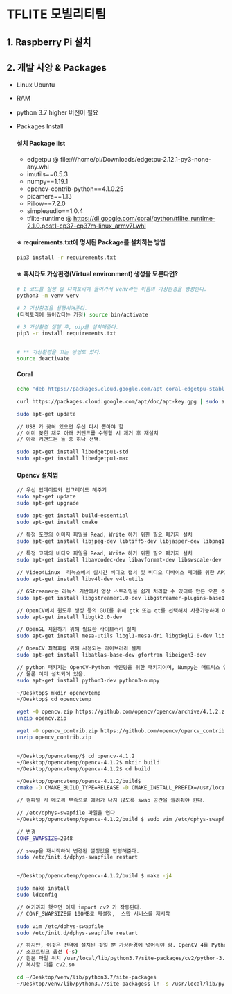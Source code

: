 # TFLITE 모빌리티팀



## 1. Raspberry Pi 설치





## 2. 개발 사양 & Packages

- Linux Ubuntu

- RAM

- python 3.7 higher 버전이 필요

- Packages Install

  #### 설치 Package list

  - edgetpu @ file:///home/pi/Downloads/edgetpu-2.12.1-py3-none-any.whl
  - imutils==0.5.3
  - numpy==1.19.1
  - opencv-contrib-python==4.1.0.25
  - picamera==1.13
  - Pillow==7.2.0
  - simpleaudio==1.0.4
  - tflite-runtime @ https://dl.google.com/coral/python/tflite_runtime-2.1.0.post1-cp37-cp37m-linux_armv7l.whl   

  #### ※ requirements.txt에 명시된 Package를 설치하는 방법



  ```bash
  pip3 install -r requirements.txt
  ```





  #### ※ 혹시라도 가상환경(Virtual environment) 생성을 모른다면?

  ```bash
  # 1 코드를 실행 할 디렉토리에 들어가서 venv라는 이름의 가상환경을 생성한다.
  python3 -m venv venv

  # 2 가상환경을 실행시켜준다.
  (디렉토리에 들어갔다는 가정) source bin/activate

  # 3 가상환경 실행 후, pip를 설치해준다.
  pip3 -r install requirements.txt


  # ** 가상환경을 끄는 방법도 있다.
  source deactivate

  ```
  ####    Coral

  ```bash
  echo "deb https://packages.cloud.google.com/apt coral-edgetpu-stable main" | sudo tee /etc/apt/sources.list.d/coral-edgetpu.list

  curl https://packages.cloud.google.com/apt/doc/apt-key.gpg | sudo apt-key add -

  sudo apt-get update

  // USB 가 꽂혀 있으면 우선 다시 뽑아야 함
  // 이미 꽂힌 채로 아래 커맨드를 수행할 시 제거 후 재설치
  // 아래 커맨드는 둘 중 하나 선택.

  sudo apt-get install libedgetpu1-std
  sudo apt-get install libedgetpu1-max
  ```

  #### 		Opencv 설치법

  ```bash
  // 우선 업데이트와 업그레이드 해주기
  sudo apt-get update
  sudo apt-get upgrade

  sudo apt-get install build-essential
  sudo apt-get install cmake

  // 특정 포멧의 이미지 파일을 Read, Write 하기 위한 필요 패키지 설치
  sudo apt-get install libjpeg-dev libtiff5-dev libjasper-dev libpng12-dev

  // 특정 코덱의 비디오 파일을 Read, Write 하기 위한 필요 패키지 설치
  sudo apt-get install libavcodec-dev libavformat-dev libswscale-dev libxvidcore-dev libx264-dev libxine2-dev

  // Video4Linux  리눅스에서 실시간 비디오 캡처 및 비디오 디바이스 제어를 위한 API 패키지 설치
  sudo apt-get install libv4l-dev v4l-utils

  // GStreamer는 리눅스 기반에서 영상 스트리밍을 쉽게 처리할 수 있더록 만든 오픈 소스 프레임워크 이다.
  sudo apt-get install libgstreamer1.0-dev libgstreamer-plugins-base1.0-dev

  // OpenCV에서 윈도우 생성 등의 GUI를 위해 gtk 또는 qt를 선택해서 사용가능하며 여기서는 gtk2를 지정해준다.
  sudo apt-get install libgtk2.0-dev

  // OpenGL 지원하기 위해 필요한 라이브러리 설치
  sudo apt-get install mesa-utils libgl1-mesa-dri libgtkgl2.0-dev libgtkglext1-dev

  // OpenCV 최적화를 위해 사용되는 라이브러리 설치
  sudo apt-get install libatlas-base-dev gfortran libeigen3-dev

  // python 패키지는 OpenCV-Python 바인딩을 위한 패키지이며, Numpy는 매트릭스 연산등을 빠르게 처리할 수 있다.
  // 물론 이미 설치되어 있음.
  sudo apt-get install python3-dev python3-numpy

  ~/Desktop$ mkdir opencvtemp
  ~/Desktop$ cd opencvtemp

  wget -O opencv.zip https://github.com/opencv/opencv/archive/4.1.2.zip
  unzip opencv.zip

  wget -O opencv_contrib.zip https://github.com/opencv/opencv_contrib/archive/4.1.2.zip
  unzip opencv_contrib.zip


  ~/Desktop/opencvtemp/$ cd opencv-4.1.2
  ~/Desktop/opencvtemp/opencv-4.1.2$ mkdir build
  ~/Desktop/opencvtemp/opencv-4.1.2$ cd build

  ~/Desktop/opencvtemp/opencv-4.1.2/build$
  cmake -D CMAKE_BUILD_TYPE=RELEASE -D CMAKE_INSTALL_PREFIX=/usr/local  -D WITH_TBB=OFF -D WITH_IPP=OFF -D WITH_1394=OFF -D BUILD_WITH_DEBUG_INFO=OFF -D BUILD_DOCS=OFF -D INSTALL_C_EXAMPLES=ON -D INSTALL_PYTHON_EXAMPLES=ON -D BUILD_EXAMPLES=OFF -D BUILD_TESTS=OFF -D BUILD_PERF_TESTS=OFF -D ENABLE_NEON=ON -D ENABLE_VFPV3=ON -D WITH_QT=OFF -D WITH_GTK=ON -D WITH_OPENGL=ON -D OPENCV_ENABLE_NONFREE=ON -D OPENCV_EXTRA_MODULES_PATH=../../opencv_contrib-4.1.2/modules -D WITH_V4L=ON -D WITH_FFMPEG=ON -D WITH_XINE=ON -D ENABLE_PRECOMPILED_HEADERS=OFF -D BUILD_NEW_PYTHON_SUPPORT=ON -D OPENCV_GENERATE_PKGCONFIG=ON ../

  // 컴파일 시 메모리 부족으로 에러가 나지 않도록 swap 공간을 늘려줘야 한다.

  // /etc/dphys-swapfile 파일을 연다
  ~/Desktop/opencvtemp/opencv-4.1.2/build $ sudo vim /etc/dphys-swapfile

  // 변경
  CONF_SWAPSIZE=2048

  // swap을 재시작하여 변경된 설정값을 반영해준다.
  sudo /etc/init.d/dphys-swapfile restart


  ~/Desktop/opencvtemp/opencv-4.1.2/build $ make -j4

  sudo make install
  sudo ldconfig

  // 여기까지 했으면 이제 import cv2 가 작동된다.
  // CONF_SWAPSIZE를 100MB로 재설정,  스왑 서비스를 재시작

  sudo vim /etc/dphys-swapfile
  sudo /etc/init.d/dphys-swapfile restart

  // 하지만, 이것은 전역에 설치된 것일 뿐 가상환경에 넣어줘야 함. OpenCV 4를 Python 3 가상 환경에 복사(소프트링크)
  // 소프트링크 옵션 (-s)
  // 원본 파일 위치 /usr/local/lib/python3.7/site-packages/cv2/python-3.7/cv2.cpython-37m-arm-linux-gnueabihf.so
  // 복사할 이름 cv2.so

  cd ~/Desktop/venv/lib/python3.7/site-packages
  ~/Desktop/venv/lib/python3.7/site-packages$ ln -s /usr/local/lib/python3.7/dist-packages/cv2/python-3.7/cv2.cpython-37m-arm-linux-gnueabihf.so cv2.so
  ```

